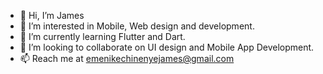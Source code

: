 - 👋 Hi, I’m James
- 👀 I’m interested in Mobile, Web design and development. 
- 🌱 I’m currently learning Flutter and Dart.
- 💞️ I’m looking to collaborate on UI design and Mobile App Development.
- 📫 Reach me at emenikechinenyejames@gmail.com

<!---
emenikecj/emenikecj is a ✨ special ✨ repository because its `README.md` (this file) appears on your GitHub profile.
You can click the Preview link to take a look at your changes.
--->

